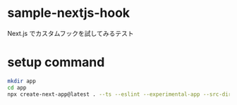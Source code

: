 # sample-nextjs-hook

Next.js でカスタムフックを試してみるテスト

# setup command

```sh
mkdir app
cd app
npx create-next-app@latest . --ts --eslint --experimental-app --src-dir --use-npm --import-alias "@/*"
```
